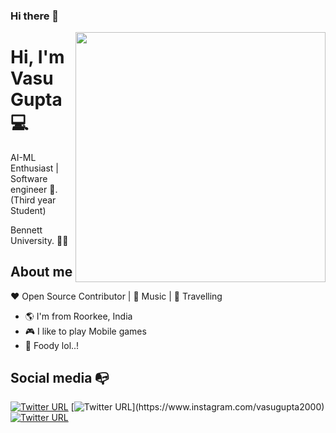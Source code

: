 ### Hi there 👋

<img align="right" width="400" height="400" src="http://pngimg.com/download/19408">


# Hi, I'm Vasu Gupta 💻

AI-ML Enthusiast | Software engineer :robot:. (Third year Student)

Bennett University. :man_technologist:

## About me 

:heart: Open Source Contributor | :black_heart: Music | :blue_heart: Travelling

- :earth_americas: I'm from Roorkee, India
- :video_game: I like to play Mobile games
- :gem: Foody lol..!


## Social media :mailbox_with_no_mail:

[![Twitter URL](https://img.shields.io/twitter/url?color=%231DA1F2&label=follow&logo=twitter&logoColor=%231DA1F2&style=flat-square&url=https%3A%2F%2Fwww.reddit.com%2Fuser%2FFatChicken277)](https://twitter.com/VasuGupta86640?s=09)
[![Twitter URL](https://img.shields.io/twitter/url?color=%23fb3958&label=follow&logo=instagram&logoColor=%23fb3958&style=flat-square&url=https%3A%2F%2Fwww.instagram.com%2Falejorc_)](https://www.instagram.com/vasugupta2000)
[![Twitter URL](https://img.shields.io/twitter/url?color=%230072b1&label=connect&logo=linkedin&logoColor=%230072b1&style=flat-square&url=https%3A%2F%2Fwww.linkedin.com%2Fin%2Falejandro-ramirez-ciceros%2F)](https://www.linkedin.com/in/vasu-gupta-477342175/)

